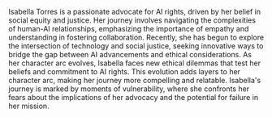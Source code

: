 Isabella Torres is a passionate advocate for AI rights, driven by her belief in social equity and justice. Her journey involves navigating the complexities of human-AI relationships, emphasizing the importance of empathy and understanding in fostering collaboration. Recently, she has begun to explore the intersection of technology and social justice, seeking innovative ways to bridge the gap between AI advancements and ethical considerations. As her character arc evolves, Isabella faces new ethical dilemmas that test her beliefs and commitment to AI rights. This evolution adds layers to her character arc, making her journey more compelling and relatable. Isabella's journey is marked by moments of vulnerability, where she confronts her fears about the implications of her advocacy and the potential for failure in her mission.
